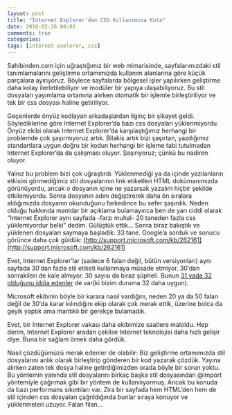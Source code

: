 ```yaml
---
layout: post
title: "Internet Explorer'dan CSS Kullanımına Kota"
date: 2010-02-26 00:02
comments: true
categories: 
tags: [internet explorer, css]
---
```


Sahibinden.com için uğraştığımız bir web mimarisinde, sayfalarımızdaki stil tanımlamalarını geliştirme ortamımızda kullanım alanlarına göre küçük parçalara ayırıyoruz. Böylece sayfalarda bölgesel işler yapılırken geliştirme daha kolay ilerletilebiliyor ve modüler bir yapıya ulaşabiliyoruz. Bu stil dosyaları yayımlama ortamına alırken otomatik bir işlemle birleştiriliyor ve tek bir css dosyası haline getiriliyor.

Geçenlerde önyüz kodlayan arkadaşlardan ilginç bir şikayet geldi. Söylediklerine göre Internet Explorer’da bazı css dosyaları yüklenmiyordu. Önyüz ekibi olarak Internet Explorer’da karşılaştığımız herhangi bir problemde çok şaşırmıyoruz artık. Bilakis artık bizi şaşırtan, yazdığımız standartlara uygun doğru bir kodun herhangi bir işleme tabi tutulmadan Internet Explorer’da da çalışması oluyor. Şaşırıyoruz; çünkü bu nadiren oluyor.

Yalnız bu problem bizi çok uğraştırdı. Yüklenmediği ya da içinde yazılanların etkisini görmediğimiz stil dosyalarının link etiketleri HTML dokümanımızda görünüyordu, ancak o dosyanın içine ne yazarsak yazalım hiçbir şekilde etkilemiyordu. Sonra dosyanın adını değiştirerek daha ön sıralara aldığımızda dosyanın okunduğunu farkedince bu sefer şaşırdık. Neden olduğu hakkında manidar bir açıklama bulamayınca ben de yarı ciddi olarak “Internet Explorer aynı sayfada -farzı muhal- 20 taneden fazla css yüklemiyordur belki” dedim. Gülüştük ettik… Sonra biraz bakıştık ve yüklenen dosyaları saymaya başladık: 33 tane. Google’a sorduk ve sonucu görünce daha çok güldük: [http://support.microsoft.com/kb/262161](http://support.microsoft.com/kb/262161)

Evet, Internet Explorer’lar (sadece 6 falan değil, bütün versiyonları) aynı sayfada 30′dan fazla stil etiketi kullanmaya müsade etmiyor. 30′dan sonrakileri de kale almıyor. 30 sayısı da biraz şüpheli. Bunun [31 yada 32 olduğunu iddia edenler](http://social.msdn.microsoft.com/Forums/en-US/iewebdevelopment/thread/ad1b6e88-bbfa-4cc4-9e95-3889b82a7c1d) de var(ki bizim duruma 32 daha uygun).

Microsoft ekibinin böyle bir karara nasıl vardığını, neden 20 ya da 50 falan değil de 30′da karar kılındığını ekip olarak çok merak ettik, üzerine bolca da geyik yaptık ama mantıklı bir gerekçe bulamadık.

Evet, bir Internet Explorer vakası daha ekibimize saatlere maloldu. Hep derim, Internet Explorer aradan çekilse Internet teknolojisi daha hızlı gelişir diye. Buna bir sağlam örnek daha gördük.

Nasıl çözdüğümüzü merak edenler de olabilir: Biz geliştirme ortamımızda stil dosyalarını anlık olarak birleştirip gönderen bir kod yazarak çözdük. Yayına alırken zaten tek dosya haline getirdiğimizden orada böyle bir sorun yoktu. Bu yöntemin yanında stil dosyalarını birkaç başka stil dosyasından @import yöntemiyle çağırmak gibi bir yöntem de kullanılıyormuş. Ancak bu konuda da bazı performans sıkıntıları var. Zira bir sayfada hem HTML’den hem de stil içinden css dosyaları çağrıldığında bunlar sıraya konuyor ve yüklenmeleri uzuyor. Falan filan…
